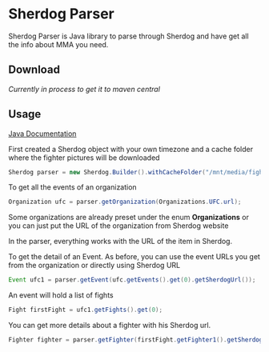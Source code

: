 # Sherdog Parser

Sherdog Parser is Java library to parse through Sherdog and have get all the info about MMA you need.

## Download

*Currently in process to get it to maven central*

## Usage
[Java Documentation](https://lamarios.github.io/sherdog-parser/apidocs/)

First created a Sherdog object with your own timezone and a cache folder where the fighter pictures will be downloaded
```Java
Sherdog parser = new Sherdog.Builder().withCacheFolder("/mnt/media/fighter-pictures/cache").withTimezone("Asia/Kuala_Lumpur").build();
```

To get all the events of an organization
```Java
Organization ufc = parser.getOrganization(Organizations.UFC.url);
```
Some organizations are already preset under the enum **Organizations** or you can just put the URL of the organization from Sherdog website

In the parser, everything works with the URL of the item in Sherdog.

To get the detail of an Event. As before, you can use the event URLs you get from the organization or directly using Sherdog URL

```Java
Event ufc1 = parser.getEvent(ufc.getEvents().get(0).getSherdogUrl());
```

An event will hold a list of fights
```Java
Fight firstFight = ufc1.getFights().get(0);
```

You can get more details about a fighter with his Sherdog url.
```Java
Fighter fighter = parser.getFighter(firstFight.getFighter1().getSherdogUrl());
```
